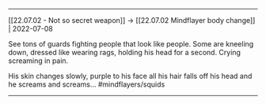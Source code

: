 ***

[[22.07.02 - Not so secret weapon]] -> [[22.07.02 Mindflayer body change]] | 2022-07-08

See tons of guards fighting people that look like people. Some are kneeling down, dressed like wearing rags, holding his head for a second. Crying screaming in pain.

His skin changes slowly, purple to his face all his hair falls off his head and he screams and screams... #mindflayers/squids

***